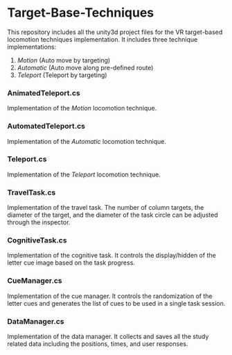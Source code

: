 # Target-Base-Techniques

This repository includes all the unity3d project files for the VR target-based locomotion techniques implementation. It includes three technique implementations: 
  1. *Motion* (Auto move by targeting)
  2. *Automatic* (Auto move along pre-defined route)
  3. *Teleport* (Teleport by targeting)


### AnimatedTeleport.cs

 Implementation of the *Motion* locomotion technique. 
 
 ### AutomatedTeleport.cs

Implementation of the *Automatic* locomotion technique.
 
 ### Teleport.cs

 Implementation of the *Teleport* locomotion technique.
 
 ### TravelTask.cs

 Implementation of the travel task. The number of column targets, the diameter of the target, and the diameter of the task circle can be adjusted through the inspector.
 
 ### CognitiveTask.cs
 
 Implementation of the cognitive task. It controls the display/hidden of the letter cue image based on the task progress.
 
 ### CueManager.cs
 
 Implementation of the cue manager. It controls the randomization of the letter cues and generates the list of cues to be used in a single task session.
 
 ### DataManager.cs
 
 Implementation of the data manager. It collects and saves all the study related data including the positions, times, and user responses.
